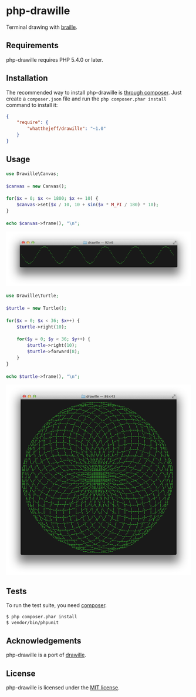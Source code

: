 php-drawille
============

Terminal drawing with [braille](http://en.wikipedia.org/wiki/Braille).

## Requirements

php-drawille requires PHP 5.4.0 or later.

## Installation

The recommended way to install php-drawille is [through
composer](http://getcomposer.org). Just create a `composer.json` file and
run the `php composer.phar install` command to install it:

~~~json
{
    "require": {
        "whatthejeff/drawille": "~1.0"
    }
}
~~~

## Usage

~~~php
use Drawille\Canvas;

$canvas = new Canvas();

for($x = 0; $x <= 1800; $x += 10) {
    $canvas->set($x / 10, 10 + sin($x * M_PI / 180) * 10);
}

echo $canvas->frame(), "\n";
~~~

![Usage example](docs/images/sin.png)

~~~php
use Drawille\Turtle;

$turtle = new Turtle();

for($x = 0; $x < 36; $x++) {
    $turtle->right(10);

    for($y = 0; $y < 36; $y++) {
        $turtle->right(10);
        $turtle->forward(8);
    }
}

echo $turtle->frame(), "\n";
~~~

![Turtle example](docs/images/turtle.png)

## Tests

To run the test suite, you need [composer](http://getcomposer.org).

    $ php composer.phar install
    $ vendor/bin/phpunit

## Acknowledgements

php-drawille is a port of [drawille](https://github.com/asciimoo/drawille).

## License

php-drawille is licensed under the [MIT license](LICENSE).